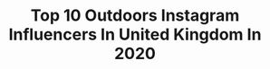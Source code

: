 ---
title: Top 10 Outdoors Instagram Influencers In United Kingdom In 2020
description: >-
  Find top outdoors Instagram influencers in United Kingdom in 2020. Most popular hashtags: #getoutside #hiking #autumn #hikingadventures.
platform: Instagram
hits: 892
text_top: Identify the most popular Instagram accounts on inBeat.
text_bottom: Our database has 892 Instagram influencers like this in United Kingdom for you to collaborate.
profiles:
  - username: "samsrunningagain"
    fullname: >-
      Run Eat Train 48 Years Young
    bio: >-
      ❤️ Running - cycling - outdoors 50K x 2 5k 24:21 10k 49:31 HM 1:51 just living my life to the best of my ability ...that’s all we can do ☺️
    location: "United Kingdom"
    followers: 18029
    engagement: 974
    commentsToLikes: 0.045122
    id: ckaow37ss77vj0i78mf912u2l
    verified: false
    hashtags: "#womanrunner, #wintertraining, #endurancetraining, #womensrunningcommunity"
  - username: "rachelbowler_"
    fullname: >-
      Rachel Bowler 🌿 UK | Adventure
    bio: >-
      ⋒ Encouraging you to get outdoors and feel empowered ︴British Model & Content Creator 📷 ↟ Adventurer & Self-love Advocate 𓏏 Currently Home
    location: "United Kingdom"
    followers: 21474
    engagement: 521
    commentsToLikes: 0.144102
    id: ck137x095dgvx0i19nwuba0jx
    verified: false
    hashtags: "#startnow, #borncuriousgrownwild, #ad, #bowlersbuddies"
  - username: "sianannalewis"
    fullname: >-
      The Girl Outdoors
    bio: >-
      • Award-winning travel and outdoors writer, author, speaker • The Girl Outdoors • Editor, Active Traveller • @komoot Ambassador
    location: "United Kingdom"
    followers: 25069
    engagement: 372
    commentsToLikes: 0.051715
    id: ck5px3iikpx710i11mkzvizub
    verified: false
    hashtags: "#timetoplay, #anypathyourway, #ad, #anypathchallenge"
  - username: "samuelpavitt"
    fullname: >-
      . ➕ SAM PAVITT ➕ .
    bio: >-
      Husband | Dad of Fraser & Aria Life on the Coast 〰 The Great Outdoors ↟ Suffolk | United Kingdom ⚓️
    location: "United Kingdom"
    followers: 92583
    engagement: 124
    commentsToLikes: 0.059233
    id: ck5cjo67nv51n0i114ik1jhxh
    verified: false
    hashtags: "#familia, #kids, #hike, #ocean"
  - username: "sustainably_vegan"
    fullname: >-
      Immy Lucas ◦ she/her
    bio: >-
      ◦ imperfectly sustainable ◦ ☽ low waste ◦ easy recipes ◦ outdoors☼ ☼ Support my 75km walk in aid of @crisis_uk 👇🏻 ◦ email: immy@no-logo.co
    location: "United Kingdom"
    followers: 86443
    engagement: 274
    commentsToLikes: 0.022075
    id: ck6tok64zej1a0j716a6dxrll
    verified: true
    hashtags: "#lowimpactmovement, #goals, #apartmenttherapy, #ultrarunning"
  - username: "tolivetotravel"
    fullname: >-
      Marta Misztal 🇵🇱🇬🇧
    bio: >-
      5/7 Summits 🔜 Everest 23/50 Crown of Europe 🏠 London, UK 🔜 Scotland 🏴󠁧󠁢󠁳󠁣󠁴󠁿 Mountains 🏔 Hiking 🌍 Outdoors 🏄🏻‍♀️ 💌 info@tolivetotravel.com
    location: "United Kingdom"
    followers: 48137
    engagement: 468
    commentsToLikes: 0.038469
    id: ck0vx2go8wt7u0i19j8knnrgj
    verified: false
    hashtags: "#tolivetotravel, #snowdoniagram, #ukhikers, #snowdonianationalpark"
  - username: "carl_adventurer"
    fullname: >-
      🏔 Carl Edwards 🏔
    bio: >-
      ⛰ Adventure || Outdoors || Mountains 🏴󠁧󠁢󠁷󠁬󠁳󠁿 Currently living in Snowdonia 🎿 🏄🏼‍♂️ 🧗🏻‍♂️ 🏃🏻‍♂️ 🥾 🏊🚴🏻🏕 @absolutesnow #fortheexperience
    location: "United Kingdom"
    followers: 5150
    engagement: 997
    commentsToLikes: 0.090701
    id: ckf5na8puxdbn0j231k9cue7f
    verified: false
    hashtags: "#getoutside, #fortheexperience, #timetoplayagain, #adventure"
  - username: "labandwalks"
    fullname: >-
      
    bio: >-
      YORKSHIRE. Walking👣the outdoors in all weathers☔️ with my lab, mostly in wellies/hiking boots 🐾 #passion_4_living_member #Raw_community_member 🤷‍♀️
    location: "United Kingdom"
    followers: 6564
    engagement: 2131
    commentsToLikes: 0.196373
    id: ckaox213vbf7k0i782gs8w70y
    verified: false
    hashtags: "#hikingwithdogs, #dogwalking, #yorkshire, #getoutside"
  - username: "mikeyknighty"
    fullname: >-
      Mike Knight | Photographer
    bio: >-
      • 📍 Bristol, UK 🇬🇧 • 🏞️ #Travel | #Outdoors • 📸 @canonuk 💢 @djiglobal
    location: "United Kingdom"
    followers: 5052
    engagement: 2109
    commentsToLikes: 0.324038
    id: ck6uasme85eum0j7118onjavz
    verified: false
    hashtags: ""
  - username: "natalie.jaynee"
    fullname: >-
      Natalie J. Bowles
    bio: >-
      Being Outdoors + Outfits I Wear 🧘🏼‍♀️ @fly_ldn Ambassador 〰️ London Influencer Manager
    location: "United Kingdom"
    followers: 22326
    engagement: 132
    commentsToLikes: 0.053602
    id: ckaoujke30jv30i78brqnj3xf
    verified: false
    hashtags: "#winter, #lotd, #ootd, #style"
---